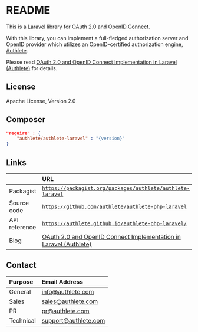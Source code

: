 README
======

This is a [Laravel][1] library for OAuth 2.0 and [OpenID Connect][2].

With this library, you can implement a full-fledged authorization server and
OpenID provider which utilizes an OpenID-certified authorization engine,
[Authlete][3].

Please read [OAuth 2.0 and OpenID Connect Implementation in Laravel (Authlete)][4]
for details.


License
-------

  Apache License, Version 2.0


Composer
--------

```json
"require" : {
    "authlete/authlete-laravel" : "{version}"
}
```


Links
-----

|               | URL                                                                    |
|:--------------|:-----------------------------------------------------------------------|
| Packagist     | <code>https://packagist.org/packages/authlete/authlete-laravel</code>  |
| Source code   | <code>https://github.com/authlete/authlete-php-laravel</code>          |
| API reference | <code>https://authlete.github.io/authlete-php-laravel/</code>          |
| Blog          | [OAuth 2.0 and OpenID Connect Implementation in Laravel (Authlete)][4] |



Contact
-------

| Purpose   | Email Address        |
|:----------|:---------------------|
| General   | info@authlete.com    |
| Sales     | sales@authlete.com   |
| PR        | pr@authlete.com      |
| Technical | support@authlete.com |


[1]: https://laravel.com/
[2]: https://openid.net/connect/
[3]: https://www.authlete.com/
[4]: https://medium.com/@darutk/oauth-2-0-and-openid-connect-implementation-in-laravel-authlete-4d32802ab335
